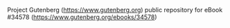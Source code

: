 Project Gutenberg (https://www.gutenberg.org) public repository for eBook #34578 (https://www.gutenberg.org/ebooks/34578)
